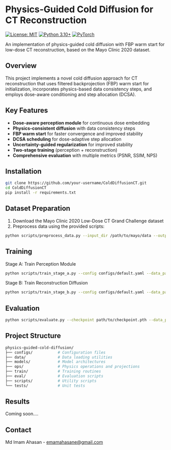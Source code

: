 # Physics-Guided Cold Diffusion for CT Reconstruction

[![License: MIT](https://img.shields.io/badge/License-MIT-yellow.svg)](https://opensource.org/licenses/MIT)
[![Python 3.10+](https://img.shields.io/badge/python-3.10+-blue.svg)](https://www.python.org/downloads/)
[![PyTorch](https://img.shields.io/badge/PyTorch-%23EE4C2C.svg?logo=PyTorch&logoColor=white)](https://pytorch.org/)

An implementation of physics-guided cold diffusion with FBP warm start for low-dose CT reconstruction, based on the Mayo Clinic 2020 dataset.

## Overview

This project implements a novel cold diffusion approach for CT reconstruction that uses filtered backprojection (FBP) warm start for initialization, incorporates physics-based data consistency steps, and employs dose-aware conditioning and step allocation (DCSA).

## Key Features

- **Dose-aware perception module** for continuous dose embedding
- **Physics-consistent diffusion** with data consistency steps
- **FBP warm start** for faster convergence and improved stability
- **DCSA scheduling** for dose-adaptive step allocation
- **Uncertainty-guided regularization** for improved stability
- **Two-stage training** (perception + reconstruction)
- **Comprehensive evaluation** with multiple metrics (PSNR, SSIM, NPS)

## Installation

```bash
git clone https://github.com/your-username/ColdDiffusionCT.git
cd ColdDiffusionCT
pip install -r requirements.txt
```
## Dataset Preparation
1. Download the Mayo Clinic 2020 Low-Dose CT Grand Challenge dataset
2. Preprocess data using the provided scripts:
```bash
python scripts/preprocess_data.py --input_dir /path/to/mayo/data --output_dir /path/to/processed/data
```
## Training
Stage A: Train Perception Module
```bash
python scripts/train_stage_a.py --config configs/default.yaml --data_path /path/to/training_data.h5
```
Stage B: Train Reconstruction Diffusion
```bash
python scripts/train_stage_b.py --config configs/default.yaml --data_path /path/to/training_data.h5
```
## Evaluation
```bash
python scripts/evaluate.py --checkpoint path/to/checkpoint.pth --data_path /path/to/test_data.h5
```

## Project Structure
```bash
physics-guided-cold-diffusion/
├── configs/           # Configuration files
├── data/              # Data loading utilities
├── models/            # Model architectures
├── ops/               # Physics operations and projections
├── train/             # Training routines
├── eval/              # Evaluation scripts
├── scripts/           # Utility scripts
└── tests/             # Unit tests
```

## Results
Coming soon....

## Contact
Md Imam Ahasan - emamahasane@gmail.com
